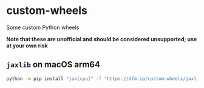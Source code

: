 # custom-wheels

Some custom Python wheels

**Note that these are unofficial and should be considered unsupported; use at your own risk**

## `jaxlib` on macOS arm64

```bash
python -m pip install "jax[cpu]" -f "https://dfm.io/custom-wheels/jaxlib/index.html"
```
